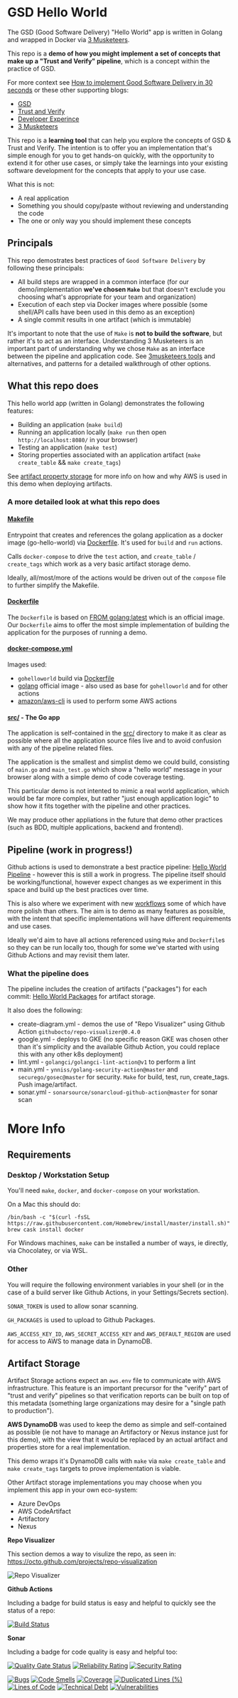 # GSD Hello World

The GSD (Good Software Delivery) "Hello World" app is written in Golang and wrapped in Docker via [3 Musketeers](https://3musketeers.io/).

This repo is a **demo of how you might implement a set of concepts that make up a "Trust and Verify" pipeline**, which is a concept within the practice of GSD.

For more context see [How to implement Good Software Delivery in 30 seconds](https://medium.com/@drew.khoury/how-to-implement-good-software-delivery-in-30-seconds-72d13ad4a296) or these other supporting blogs:

- [GSD](https://medium.com/@drew.khoury/how-cloud-transformation-at-scale-can-enable-good-software-delivery-4a6645d4c570)
- [Trust and Verify](https://medium.com/@drew.khoury/good-software-delivery-trust-and-verify-ced74fa04b39)
- [Developer Experince](https://medium.com/@drew.khoury/optimizing-for-dx-the-developer-experience-f37fe168642d)
- [3 Musketeers](https://medium.com/@drew.khoury/3-musketeers-for-an-epic-developer-experience-8676ddaf33b2)

This repo is a **learning tool** that can help you explore the concepts of GSD & Trust and Verify. The intention is to offer you an implementation that's simple enough for you to get hands-on quickly, with the opportunity to extend it for other use cases, or simply take the learnings into your existing software development for the concepts that apply to your use case.

What this is not:

- A real application
- Something you should copy/paste without reviewing and understanding the code
- The one or only way you should implement these concepts

## Principals

This repo demostrates best practices of `Good Software Delivery` by following these principals:

- All build steps are wrapped in a common interface (for our demo/implementation **we've chosen `Make`** but that doesn't exclude you choosing what's appropriate for your team and organization)
- Execution of each step via Docker images where possible (some shell/API calls have been used in this demo as an exception)
- A single commit results in one artifact (which is immutable)

It's important to note that the use of `Make` is **not to build the software**, but rather it's to act as an interface. Understanding 3 Musketeers is an important part of understanding why we chose `Make` as an interface between the pipeline and application code. See [3musketeers tools](https://3musketeers.io/about/tools.html) and alternatives, and patterns for a detailed walkthrough of other options.

## What this repo does

This hello world app (written in Golang) demonstrates the following features:

- Building an application (`make build`)
- Running an application locally (`make run` then open `http://localhost:8080/` in your browser)
- Testing an application (`make test`)
- Storing properties associated with an application artifact (`make create_table` && `make create_tags`)

See [artifact property storage](https://github.com/contino/gsd-hello-world#artifact-storage) for more info on how and why AWS is used in this demo when deploying artifacts.

### A more detailed look at what this repo does

#### [Makefile](https://github.com/contino/gsd-hello-world/blob/master/Makefile)

Entrypoint that creates and references the golang application as a docker image (go-hello-world) via [Dockerfile](https://github.com/contino/gsd-hello-world/blob/master/Dockerfile). It's used for `build` and `run` actions.

Calls `docker-compose` to drive the `test` action, and `create_table` / `create_tags` which work as a very basic artifact storage demo.

Ideally, all/most/more of the actions would be driven out of the `compose` file to further simplify the Makefile.

#### [Dockerfile](https://github.com/contino/gsd-hello-world/blob/master/Dockerfile)

The `Dockerfile` is based on [FROM golang:latest](https://hub.docker.com/_/golang) which is an official image. Our `Dockerfile` aims to offer the most simple implementation of building the application for the purposes of running a demo.

#### [docker-compose.yml](https://github.com/contino/gsd-hello-world/blob/master/docker-compose.yml)

Images used:

- `gohelloworld` build via [Dockerfile](https://github.com/contino/gsd-hello-world/blob/master/Dockerfile)
- [golang](https://hub.docker.com/_/golang) official image - also used as base for `gohelloworld` and for other actions
- [amazon/aws-cli](https://hub.docker.com/r/amazon/aws-cli) is used to perform some AWS actions

#### [src/](https://github.com/contino/gsd-hello-world/tree/master/src) - The Go app

The application is self-contained in the [src/](https://github.com/contino/gsd-hello-world/tree/master/src) directory to make it as clear as possible where all the application source files live and to avoid confusion with any of the pipeline related files.

The application is the smallest and simplist demo we could build, consisting of `main.go` and `main_test.go` which show a "hello world" message in your browser along with a simple demo of code coverage testing.

This particular demo is not intented to mimic a real world application, which would be far more complex, but rather "just enough application logic" to show how it fits together with the pipeline and other practices.

We may produce other appliations in the future that demo other practices (such as BDD, multiple applications, backend and frontend).

## Pipeline (work in progress!)

Github actions is used to demonstrate a best practice pipeline: [Hello World Pipeline](https://github.com/contino/gsd-hello-world/actions) - however this is still a work in progress. The pipeline itself should be working/functional, however expect changes as we experiment in this space and build up the best practices over time.

This is also where we experiment with new [workflows](https://github.com/contino/gsd-hello-world/tree/master/.github/workflows) some of which have more polish than others. The aim is to demo as many features as possible, with the intent that specific implementations will have different requirements and use cases.

Ideally we'd aim to have all actions referenced using `Make` and `Dockerfile`s so they can be run locally too, though for some we've started with using Github Actions and may revisit them later.

### What the pipeline does

The pipeline includes the creation of artifacts ("packages") for each commit: [Hello World Packages](https://github.com/contino/gsd-hello-world/packages) for artifact storage.

It also does the following:

- create-diagram.yml - demos the use of "Repo Visualizer" using Github Action `githubocto/repo-visualizer@0.4.0`
- google.yml - deploys to GKE (no specific reason GKE was chosen other than it's simplicity and the available Github Action, you could replace this with any other k8s deployment)
- lint.yml - `golangci/golangci-lint-action@v1` to perform a lint
- main.yml - `ynniss/golang-security-action@master` and `securego/gosec@master` for security. `Make` for build, test, run, create_tags. Push image/artifact.
- sonar.yml - `sonarsource/sonarcloud-github-action@master` for sonar scan

# More Info

## Requirements

### Desktop / Workstation Setup

You'll need `make`, `docker`, and `docker-compose` on your workstation.

On a Mac this should do:

```
/bin/bash -c "$(curl -fsSL https://raw.githubusercontent.com/Homebrew/install/master/install.sh)"
brew cask install docker
```

For Windows machines, `make` can be installed a number of ways, ie directly, via Chocolatey, or via WSL.

### Other

You will require the following environment variables in your shell (or in the case of a build server like Github Actions, in your Settings/Secrets section).

`SONAR_TOKEN` is used to allow sonar scanning.

`GH_PACKAGES` is used to upload to Github Packages.

`AWS_ACCESS_KEY_ID`, `AWS_SECRET_ACCESS_KEY` and `AWS_DEFAULT_REGION` are used for access to AWS to manage data in DynamoDB.

## Artifact Storage

Artifact Storage actions expect an `aws.env` file to communicate with AWS infrastructure. This feature is an important precursor for the "verify" part of "trust and verify" pipelines so that verification reports can be built on top of this metadata (something large organizations may desire for a "single path to production").

**AWS DynamoDB** was used to keep the demo as simple and self-contained as possible (ie not have to manage an Artifactory or Nexus instance just for this demo), with the view that it would be replaced by an actual artifact and properties store for a real implementation.

This demo wraps it's DynamoDB calls with `make` via `make create_table` and `make create_tags` targets to prove implementation is viable.

Other Artifact storage implementations you may choose when you implement this app in your own eco-system:

- Azure DevOps
- AWS CodeArtifact
- Artifactory
- Nexus

**Repo Visualizer**

This section demos a way to visulize the repo, as seen in: https://octo.github.com/projects/repo-visualization

![Repo Visualizer](repo-visualizer.svg)

**Github Actions**

Including a badge for build status is easy and helpful to quickly see the status of a repo:

[![Build Status](https://github.com/contino/gsd-hello-world/workflows/CI/badge.svg)](https://github.com/contino/gsd-hello-world/actions)

**Sonar**

Including a badge for code quality is easy and helpful too:

[![Quality Gate Status](https://sonarcloud.io/api/project_badges/measure?project=barrrrrrrrr&metric=alert_status)](https://sonarcloud.io/dashboard?id=barrrrrrrrr)
[![Reliability Rating](https://sonarcloud.io/api/project_badges/measure?project=barrrrrrrrr&metric=reliability_rating)](https://sonarcloud.io/dashboard?id=barrrrrrrrr)
[![Security Rating](https://sonarcloud.io/api/project_badges/measure?project=barrrrrrrrr&metric=security_rating)](https://sonarcloud.io/dashboard?id=barrrrrrrrr)

[![Bugs](https://sonarcloud.io/api/project_badges/measure?project=barrrrrrrrr&metric=bugs)](https://sonarcloud.io/dashboard?id=barrrrrrrrr)
[![Code Smells](https://sonarcloud.io/api/project_badges/measure?project=barrrrrrrrr&metric=code_smells)](https://sonarcloud.io/dashboard?id=barrrrrrrrr)
[![Coverage](https://sonarcloud.io/api/project_badges/measure?project=barrrrrrrrr&metric=coverage)](https://sonarcloud.io/dashboard?id=barrrrrrrrr)
[![Duplicated Lines (%)](https://sonarcloud.io/api/project_badges/measure?project=barrrrrrrrr&metric=duplicated_lines_density)](https://sonarcloud.io/dashboard?id=barrrrrrrrr)
[![Lines of Code](https://sonarcloud.io/api/project_badges/measure?project=barrrrrrrrr&metric=ncloc)](https://sonarcloud.io/dashboard?id=barrrrrrrrr)
[![Technical Debt](https://sonarcloud.io/api/project_badges/measure?project=barrrrrrrrr&metric=sqale_index)](https://sonarcloud.io/dashboard?id=barrrrrrrrr)
[![Vulnerabilities](https://sonarcloud.io/api/project_badges/measure?project=barrrrrrrrr&metric=vulnerabilities)](https://sonarcloud.io/dashboard?id=barrrrrrrrr)
